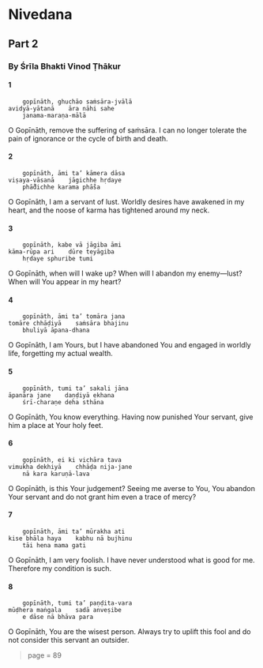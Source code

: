 # Nivedana

## Part 2

### By Śrīla Bhakti Vinod Ṭhākur

#### 1

        gopīnāth, ghuchāo saṁsāra-jvālā
    avidyā-yātanā    āra nāhi sahe
        janama-maraṇa-mālā

O Gopīnāth, remove the suffering of saṁsāra. I can no longer tolerate the pain of ignorance or the cycle of birth and death.

#### 2

        gopīnāth, āmi ta’ kāmera dāsa
    viṣaya-vāsanā    jāgichhe hṛdaye
        phā̐dichhe karama phā̐sa

O Gopīnāth, I am a servant of lust. Worldly desires have awakened in my heart, and the noose of karma has tightened around my neck.

#### 3

        gopīnāth, kabe vā jāgiba āmi
    kāma-rūpa ari    dūre teyāgiba
        hṛdaye sphuribe tumi

O Gopīnāth, when will I wake up? When will I abandon my enemy—lust? When will You appear in my heart?

#### 4

        gopīnāth, āmi ta’ tomāra jana
    tomāre chhāḍiyā    saṁsāra bhajinu
        bhuliyā āpana-dhana

O Gopīnāth, I am Yours, but I have abandoned You and engaged in worldly life, forgetting my actual wealth.

#### 5

        gopīnāth, tumi ta’ sakali jāna
    āpanāra jane    daṇḍiyā ekhana
        śrī-charaṇe deha sthāna

O Gopīnāth, You know everything. Having now punished Your servant, give him a place at Your holy feet.

#### 6

        gopīnāth, ei ki vichāra tava
    vimukha dekhiyā    chhāḍa nija-jane
        nā kara karuṇā-lava

O Gopīnāth, is this Your judgement? Seeing me averse to You, You abandon Your servant and do not grant him even a trace of mercy?

#### 7

        gopīnāth, āmi ta’ mūrakha ati
    kise bhāla haya    kabhu nā bujhinu
        tāi hena mama gati

O Gopīnāth, I am very foolish. I have never understood what is good for me. Therefore my condition is such.

#### 8

        gopīnāth, tumi ta’ paṇḍita-vara
    mūḍhera maṅgala    sadā anveṣibe
        e dāse nā bhāva para

O Gopīnāth, You are the wisest person. Always try to uplift this fool and do not consider this servant an outsider.


> page = 89
